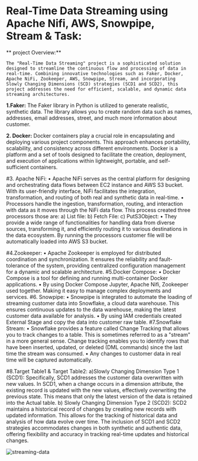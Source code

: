 # Real-Time Data Streaming using Apache Nifi, AWS, Snowpipe, Stream & Task:

** project Overview:**

	The "Real-Time Data Streaming" project is a sophisticated solution designed to streamline the continuous flow and processing of data in real-time. Combining innovative technologies such as Faker, Docker, Apache NiFi, Zookeeper, AWS, Snowpipe, Stream, and incorporating Slowly Changing Dimensions (SCD) strategies (SCD1 and SCD2), this project addresses the need for efficient, scalable, and dynamic data streaming architectures.
 
**1.Faker:**
The Faker library in Python is utilized to generate realistic, synthetic data. The library allows you to create random data such as names, addresses, email addresses, street, and much more information about customer. 

**2. Docker:**
Docker containers play a crucial role in encapsulating and deploying various project components. This approach enhances portability, scalability, and consistency across different environments.
	Docker is a platform and a set of tools designed to facilitate the creation, deployment, and execution of applications within lightweight, portable, and self-sufficient containers.
 
#3. Apache NiFi:
•	Apache NiFi serves as the central platform for designing and orchestrating data flows between EC2 instance and AWS S3 bucket. With its user-friendly interface, NiFi facilitates the integration, transformation, and routing of both real and synthetic data in real-time.
•	Processors handle the ingestion, transformation, routing, and interaction with data as it moves through the NiFi data flow. This process created three processors those are:
a)	List file:
b)	Fetch File:
c)	PutS3Object:
•	They provide a wide range of functionalities for handling data from diverse sources, transforming it, and efficiently routing it to various destinations in the data ecosystem. By running the processors customer file will be automatically loaded into AWS S3 bucket.

#4.Zookeeper:
•	Apache Zookeeper is employed for distributed coordination and synchronization. It ensures the reliability and fault-tolerance of the system, providing centralized configuration management for a dynamic and scalable architecture.
#5.Docker Compose:
•	Docker Compose is a tool for defining and running multi-container Docker applications. 
•	By using Docker Compose Jupyter, Apache Nifi, Zookeeper used together. Making it easy to manage complex deployments and services.
#6. Snowpipe:
•	Snowpipe is integrated to automate the loading of streaming customer data into Snowflake, a cloud data warehouse. This ensures continuous updates to the data warehouse, making the latest customer data available for analysis.
•	By using IAM credentials created External Stage and copy the data into customer raw table. 
#7.Snowflake Stream:
•	Snowflake provides a feature called Change Tracking that allows you to track changes to a table. This is sometimes referred to as a "stream" in a more general sense. Change tracking enables you to identify rows that have been inserted, updated, or deleted (DML commands) since the last time the stream was consumed.
•	Any changes to customer data in real time will be captured automatically.

#8.Target Table1 & Target Table2:
    a)Slowly Changing Dimension Type 1 (SCD1):
Specifically, SCD1 addresses the customer data overwritten with new values. In SCD1, when a change occurs in a dimension attribute, the existing record is updated with the new values, effectively overwriting the previous state. This means that only the latest version of the data is retained into the Actual table.
    b) Slowly Changing Dimension Type 2 (SCD2):
SCD2 maintains a historical record of changes by creating new records with updated information. This allows for the tracking of historical data and analysis of how data evolve over time.
The inclusion of SCD1 and SCD2 strategies accommodates changes in both synthetic and authentic data, offering flexibility and accuracy in tracking real-time updates and historical changes.




![streaming-data](https://github.com/naziya-shaik/RealTime-StreamingDataProject/assets/111407441/b66b1f35-f762-45e7-8c5a-9eaec49ad089)
